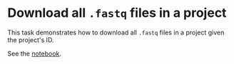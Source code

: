 # Download all `.fastq` files in a project

This task demonstrates how to download all `.fastq` files in a project
given the project's ID.

See the [notebook](https://github.com/HumanCellAtlas/data-consumer-vignettes/blob/master/Download%20all%20.fastq%20files%20in%20a%20project/Download%20all%20.fastq%20files%20in%20a%20project.ipynb).
